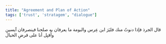 ```yaml
---
title: "Agreement and Plan of Action"
tags: ['trust', 'stratagem', "dialogue"]
---
```


 قال الجرذ فإذا دنوتُ منك فليَرَ ابن عِرس والبومة ما يعرفان به صلحنا فينصرفان آيسينِ وأُقبِل أنا على قرضِ الحبال
